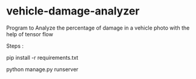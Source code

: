 # vehicle-damage-analyzer
Program to Analyze the percentage of damage in a vehicle photo with the help of tensor flow

Steps :

pip install -r requirements.txt

python manage.py runserver
